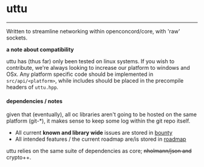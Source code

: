 # uttu
---
Written to streamline networking within openconcord/core, with 'raw' sockets.

**a note about compatibility**

uttu has (thus far) only been tested on linux systems. If you wish to contribute, we're always looking to increase our platform to windows and OSx. Any platform specific code should be implemented in `src/api/<platform>`, while includes should be placed in the precompile headers of `uttu.hpp`.

#### dependencies / notes

given that (eventually), all oc libraries aren't going to be hosted on the same platform (git-\*), it makes sense to keep some log within the git repo itself.

- All current **known and library wide** issues are stored in [bounty](docs/bounty.txt) 
- All intended features / the current roadmap are/is stored in [roadmap](docs/roadmap.txt)

uttu relies on the same suite of dependencies as core; ~~nholmann/json and~~ crypto++.
